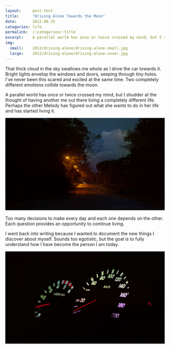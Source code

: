 ```yaml
---
layout:     post-text
title:      "Driving Alone Towards the Moon"
date:       2012-08-25
categories: life
permalink:  /:categories/:title
excerpt:    A parallel world has once or twice crossed my mind, but I shudder at the thought of having another me out there.
img:
  small:    2012/driving-alone/driving-alone-small.jpg
  large:    2012/driving-alone/driving-alone-cover.jpg
---
```

That thick cloud in the sky swallows me whole as I drive the car towards it. Bright lights envelop the windows and doors, seeping through tiny holes. I've never been this scared and excited at the same time. Two completely different emotions collide towards the moon.

A parallel world has once or twice crossed my mind, but I shudder at the thought of having another me out there living a completely different life. Perhaps the other Melody has figured out what she wants to do in her life and has started living it.

<div class="block">
  <img src="/assets/2012/driving-alone/1.jpg" alt="Driving alone" />
</div>

Too many decisions to make every day and each one depends on the other. Each question provides an opportunity to continue living.

I went back into writing because I wanted to document the new things I discover about myself. Sounds too egotistic, but the goal is to fully understand how I have become the person I am today.

<div class="block">
  <img src="/assets/2012/driving-alone/2.jpg" alt="Driving alone" />
</div>
